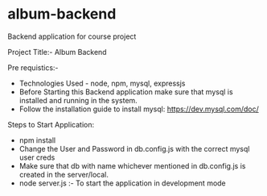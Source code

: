 # album-backend
Backend application for course project

Project Title:- Album Backend

Pre requistics:- 
* Technologies Used - node, npm, mysql, expressjs
* Before Starting this Backend application make sure that mysql is installed and running in the system.
* Follow the installation guide to install mysql: https://dev.mysql.com/doc/

Steps to Start Application:

* npm install
* Change the User and Password in db.config.js with the correct mysql user creds
* Make sure that db with name whichever mentioned in db.config.js is created in the server/local.  
* node server.js :- To start the application in development mode

